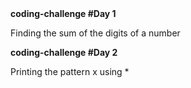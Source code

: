 <html>
  <b>coding-challenge #Day 1</b>
  <p>Finding the sum of the digits of a number</p>
   <b>coding-challenge #Day 2</b>
  <p>Printing the pattern x using * </p>
</html>
